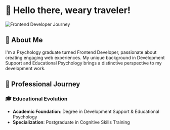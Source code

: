 # 👋 Hello there, weary traveler!

![Frontend Developer Journey](https://odo24.pl/data/image/zespol-odo24-sylwetki-old/doka.webp)

## 🌟 About Me
I'm a Psychology graduate turned Frontend Developer, passionate about creating engaging web experiences. 
My unique background in Development Support and Educational Psychology brings a distinctive perspective to my development work.

## 💼 Professional Journey

### 🎓 Educational Evolution
- **Academic Foundation**: Degree in Development Support & Educational Psychology
- **Specialization**: Postgraduate in Cognitive Skills Training
